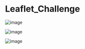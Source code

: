 # Leaflet_Challenge

![image](https://user-images.githubusercontent.com/25218948/120269270-7bdd6080-c275-11eb-90cf-27fbffcb0970.png)

![image](https://user-images.githubusercontent.com/25218948/120269289-84359b80-c275-11eb-8e74-af9fd2ba3aa6.png)

![image](https://user-images.githubusercontent.com/25218948/120269331-99aac580-c275-11eb-86f7-19a1002078e5.png)
